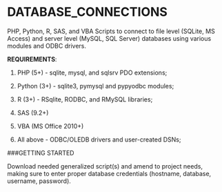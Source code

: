 # DATABASE_CONNECTIONS

PHP, Python, R, SAS, and VBA Scripts to connect to file level (SQLite, MS Access) and server level (MySQL, SQL Server) databases using various modules and ODBC drivers.

**REQUIREMENTS**: 

1. PHP (5+) - sqlite, mysql, and sqlsrv PDO extensions; 

2. Python (3+) - sqlite3, pymysql and pypyodbc modules;

3. R (3+) - RSqlite, RODBC, and RMySQL libraries; 

4. SAS (9.2+) 

5. VBA (MS Office 2010+) 

6. All above - ODBC/OLEDB drivers and user-created DSNs;

###GETTING STARTED

Download needed generalized script(s) and amend to project needs, making sure to enter proper database credentials (hostname, database, username, password).
